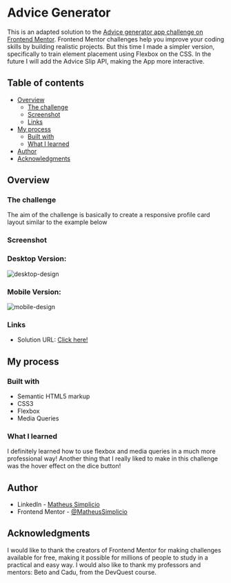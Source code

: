 # Advice Generator
This is an adapted solution to the [Advice generator app challenge on Frontend Mentor](https://www.frontendmentor.io/challenges/advice-generator-app-QdUG-13db). Frontend Mentor challenges help you improve your coding skills by building realistic projects. But this time I made a simpler version, specifically to train element placement using Flexbox on the CSS.
In the future I will add the Advice Slip API, making the App more interactive.

## Table of contents

- [Overview](#overview)
  - [The challenge](#the-challenge)
  - [Screenshot](#screenshot)
  - [Links](#links)
- [My process](#my-process)
  - [Built with](#built-with)
  - [What I learned](#what-i-learned)
- [Author](#author)
- [Acknowledgments](#acknowledgments)

## Overview

### The challenge
The aim of the challenge is basically to create a responsive profile card layout similar to the example below

### Screenshot

### Desktop Version:
![desktop-design](https://user-images.githubusercontent.com/79287601/209883756-b823276d-4f8a-4968-96ea-3f075200f19d.jpg)

### Mobile Version:
![mobile-design](https://user-images.githubusercontent.com/79287601/209883797-58d870fe-603d-485d-a8e5-bcd1683197e2.jpg)

### Links

- Solution URL: [Click here!]()

## My process

### Built with

- Semantic HTML5 markup
- CSS3
- Flexbox
- Media Queries

### What I learned

I definitely learned how to use flexbox and media queries in a much more professional way!
Another thing that I really liked to make in this challenge was the hover effect on the dice button!

## Author

- LinkedIn - [Matheus Simplicio](https://www.linkedin.com/in/matheus-simpl%C3%ADcio-617a391bb/)
- Frontend Mentor - [@MatheusSimplicio](https://www.frontendmentor.io/profile/MatheusSimplicio)

## Acknowledgments

I would like to thank the creators of Frontend Mentor for making challenges available for free, making it possible for millions of people to study in a practical and easy way.
I would also like to thank my professors and mentors: Beto and Cadu, from the DevQuest course.
